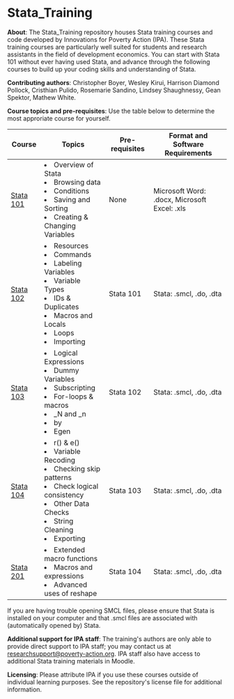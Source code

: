 Stata_Training
==============

**About**: The Stata_Training repository houses Stata training courses and code developed by Innovations for Poverty Action (IPA). These Stata training courses are particularly well suited for students and research assistants in the field of development economics. You can start with Stata 101 without ever having used Stata, and advance through the following courses to build up your coding skills and understanding of Stata.


**Contributing authors**: Christopher Boyer, Wesley Kirui, Harrison Diamond Pollock, Cristhian Pulido, Rosemarie Sandino, Lindsey Shaughnessy, Gean Spektor, Mathew White.

**Course topics and pre-requisites**: Use the table below to determine the most approriate course for yourself.


|  Course   |    Topics  | Pre-requisites | Format and Software Requirements |
| --------- | ---------- | -------------- | -------------------------------- |
| [Stata 101](https://github.com/PovertyAction/IPA-Stata-Trainings/tree/master/Stata%20101) |<li>Overview of Stata</li><li>Browsing data</li><li>Conditions</li><li>Saving and Sorting</li><li>Creating & Changing Variables</li> | None | Microsoft Word: .docx, Microsoft Excel: .xls|
| [Stata 102](https://github.com/PovertyAction/IPA-Stata-Trainings/tree/master/Stata%20102) |<li>Resources</li><li>Commands</li><li>Labeling Variables</li><li>Variable Types</li><li>IDs & Duplicates</li><li>Macros and Locals</li><li>Loops</li><li>Importing</li>| Stata 101 | Stata: .smcl, .do, .dta | 
| [Stata 103](https://github.com/PovertyAction/IPA-Stata-Trainings/tree/master/Stata%20103) |<li>Logical Expressions</li><li>Dummy Variables</li><li>Subscripting</li><li>For-loops & macros</li><li>_N and _n</li><li>by</li><li>Egen</li>| Stata 102 | Stata: .smcl, .do, .dta |
| [Stata 104](https://github.com/PovertyAction/IPA-Stata-Trainings/tree/master/Stata%20104) |<li>r() & e()</li><li>Variable Recoding</li><li>Checking skip patterns</li><li>Check logical consistency</li><li>Other Data Checks</li><li>String Cleaning</li><li>Exporting</li>| Stata 103 | Stata: .smcl, .do, .dta |
| [Stata 201](https://github.com/PovertyAction/IPA-Stata-Trainings/tree/master/Stata%20201) |<li>Extended macro functions</li><li>Macros and expressions</li><li>Advanced uses of reshape </li>| Stata 104 | Stata: .smcl, .do, .dta |



If you are having trouble opening SMCL files, please ensure that Stata is installed on your computer and that .smcl files are associated with (automatically opened by) Stata. 

**Additional support for IPA staff**: The training's authors are only able to provide direct support to IPA staff; you may contact us at researchsupport@poverty-action.org. IPA staff also have access to additional Stata training materials in Moodle.

**Licensing**: Please attribute IPA if you use these courses outside of individual learning purposes.
See the repository's license file for additional information.
